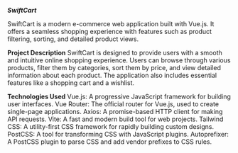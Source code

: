 ***SwiftCart***

SwiftCart is a modern e-commerce web application built with Vue.js. It offers a seamless shopping experience with features such as product filtering, sorting, and detailed product views.

**Project Description**
SwiftCart is designed to provide users with a smooth and intuitive online shopping experience. Users can browse through various products, filter them by categories, sort them by price, and view detailed information about each product. The application also includes essential features like a shopping cart and a wishlist.

**Technologies Used**
Vue.js: A progressive JavaScript framework for building user interfaces.
Vue Router: The official router for Vue.js, used to create single-page applications.
Axios: A promise-based HTTP client for making API requests.
Vite: A fast and modern build tool for web projects.
Tailwind CSS: A utility-first CSS framework for rapidly building custom designs.
PostCSS: A tool for transforming CSS with JavaScript plugins.
Autoprefixer: A PostCSS plugin to parse CSS and add vendor prefixes to CSS rules.
